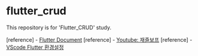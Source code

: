# flutter_crud

This repository is for 'Flutter_CRUD' study.

[reference] - [Flutter Document](https://docs.flutter.dev/)
[reference] - [Youtube: 재즐보프](https://www.youtube.com/c/%EC%9E%AC%EC%A6%90%EB%B3%B4%ED%94%84)
[reference] - [VScode Flutter 환경설정](https://fre2-dom.tistory.com/175)
